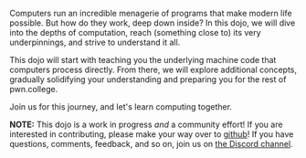 Computers run an incredible menagerie of programs that make modern life possible.
But how do they work, deep down inside?
In this dojo, we will dive into the depths of computation, reach (something close to) its very underpinnings, and strive to understand it all.

This dojo will start with teaching you the underlying machine code that computers process directly.
From there, we will explore additional concepts, gradually solidifying your understanding and preparing you for the rest of pwn.college.

Join us for this journey, and let's learn computing together.

**NOTE:**
This dojo is a work in progress *and* a community effort!
If you are interested in contributing, please make your way over to [github](https://github.com/pwncollege/computing-101)!
If you have questions, comments, feedback, and so on, join us on [the Discord channel](https://discord.com/channels/750635557666816031/1298046190444609666).

